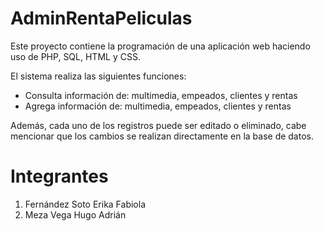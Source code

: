 # AdminRentaPeliculas

Este proyecto contiene la programación de una aplicación web haciendo uso de PHP, SQL, HTML y CSS.

El sistema realiza las siguientes funciones:
- Consulta información de: multimedia, empeados, clientes y rentas
- Agrega información de: multimedia, empeados, clientes y rentas

Además, cada uno de los registros puede ser editado o eliminado, cabe mencionar que los cambios se realizan directamente en la base de datos.

# Integrantes
1. Fernández Soto Erika Fabiola
2. Meza Vega Hugo Adrián
